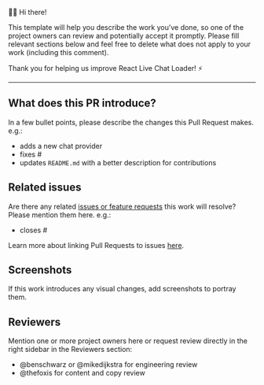 👋🏻 Hi there! 

This template will help you describe the work you’ve done, so one of the project owners can review and potentially accept it promptly. Please fill relevant sections below and feel free to delete what does not apply to your work (including this comment).

Thank you for helping us improve React Live Chat Loader! ⚡️

***

## What does this PR introduce?
In a few bullet points, please describe the changes this Pull Request makes. e.g.:

- adds a new chat provider
- fixes #
- updates `README.md` with a better description for contributions

## Related issues
Are there any related [issues or feature requests](https://github.com/calibreapp/react-live-chat-loader/issues) this work will resolve? Please mention them here. e.g.:

- closes #

Learn more about linking Pull Requests to issues [here](https://docs.github.com/en/github/managing-your-work-on-github/linking-a-pull-request-to-an-issue).

## Screenshots
If this work introduces any visual changes, add screenshots to portray them.

## Reviewers
Mention one or more project owners here or request review directly in the right sidebar in the Reviewers section:

- @benschwarz or @mikedijkstra for engineering review
- @thefoxis for content and copy review
